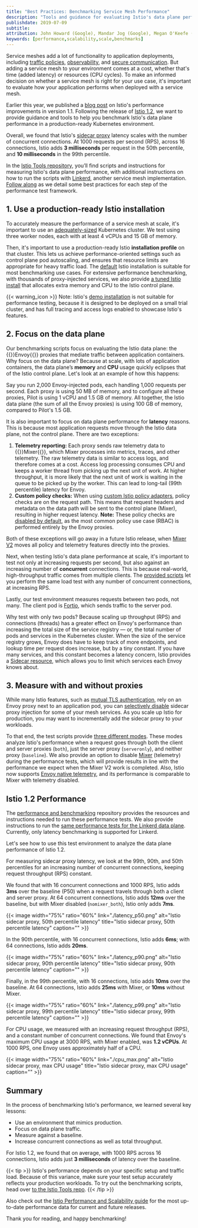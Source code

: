 ```yaml
---
title: "Best Practices: Benchmarking Service Mesh Performance"
description: "Tools and guidance for evaluating Istio's data plane performance."
publishdate: 2019-07-09
subtitle:
attribution: John Howard (Google), Mandar Jog (Google), Megan O'Keefe (Google)
keywords: [performance,scalability,scale,benchmarks]
---
```


Service meshes add a lot of functionality to application deployments, including [traffic policies](/docs/concepts/what-is-istio/#traffic-management), [observability](/docs/concepts/what-is-istio/#observability), and [secure communication](/docs/concepts/what-is-istio/#security). But adding a service mesh to your environment comes at a cost, whether that's time (added latency) or resources (CPU cycles). To make an informed decision on whether a service mesh is right for your use case, it's important to evaluate how your application performs when deployed with a service mesh.

Earlier this year, we published a [blog post](/blog/2019/istio1.1_perf/) on Istio's performance improvements in version 1.1. Following the release of [Istio 1.2](/about/notes/1.2/), we want to provide guidance and tools to help you benchmark Istio's data plane performance in a production-ready Kubernetes environment.

Overall, we found that Istio's [sidecar proxy](/docs/concepts/what-is-istio/#envoy) latency scales with the number of concurrent connections. At 1000 requests per second (RPS), across 16 connections, Istio adds **3 milliseconds** per request in the 50th percentile, and **10 milliseconds** in the 99th percentile.

In the [Istio Tools repository](https://github.com/istio/tools/tree/de2ab3e4650a2eab47002928a42fd5616f395dc2/perf/benchmark), you’ll find scripts and instructions for measuring Istio's data plane performance, with additional instructions on how to run the scripts with [Linkerd](https://linkerd.io), another service mesh implementation. [Follow along](https://github.com/istio/tools/tree/76e3cb2488303316c8511a3ebe9676828c9d4765/perf/benchmark#setup) as we detail some best practices for each step of the performance test framework.

## 1. Use a production-ready Istio installation

To accurately measure the performance of a service mesh at scale, it's important to use an [adequately-sized](https://github.com/istio/tools/tree/de2ab3e4650a2eab47002928a42fd5616f395dc2/perf/istio-install#istio-setup) Kubernetes cluster. We test using three worker nodes, each with at least 4 vCPUs and 15 GB of memory.

Then, it's important to use a production-ready Istio **installation profile** on that cluster. This lets us achieve performance-oriented settings such as control plane pod autoscaling, and ensures that resource limits are appropriate for heavy traffic load. The [default](/docs/setup/kubernetes/install/helm/#option-1-install-with-helm-via-helm-template) Istio installation is suitable for most benchmarking use cases. For extensive performance benchmarking, with thousands of proxy-injected services, we also provide [a tuned Istio install](https://github.com/istio/tools/blob/76e3cb2488303316c8511a3ebe9676828c9d4765/perf/istio-install/values.yaml) that allocates extra memory and CPU to the Istio control plane.

{{< warning_icon >}} Note: Istio's [demo installation](/docs/setup/kubernetes/install/kubernetes/) is not suitable for performance testing, because it is designed to be deployed on a small trial cluster, and has full tracing and access logs enabled to showcase Istio's features.

## 2. Focus on the data plane

Our benchmarking scripts focus on evaluating the Istio data plane: the {{<gloss>}}Envoy{{</gloss>}} proxies that mediate traffic between application containers. Why focus on the data plane? Because at scale, with lots of application containers, the data plane’s **memory** and **CPU** usage quickly eclipses that of the Istio control plane. Let's look at an example of how this happens:

Say you run 2,000 Envoy-injected pods, each handling 1,000 requests per second. Each proxy is using 50 MB of memory, and to configure all these proxies, Pilot is using 1 vCPU and 1.5 GB of memory. All together, the Istio data plane (the sum of all the Envoy proxies) is using 100 GB of memory, compared to Pilot's 1.5 GB.

It is also important to focus on data plane performance for **latency** reasons. This is because most application requests move through the Istio data plane, not the control plane. There are two exceptions:

1.  **Telemetry reporting:** Each proxy sends raw telemetry data to {{<gloss>}}Mixer{{</gloss>}}, which Mixer processes into metrics, traces, and other telemetry. The raw telemetry data is similar to access logs, and therefore comes at a cost. Access log processing consumes CPU and keeps a worker thread from picking up the next unit of work. At higher throughput, it is more likely that the next unit of work is waiting in the queue to be picked up by the worker. This can lead to long-tail (99th percentile) latency for Envoy.
1.  **Custom policy checks:** When using [custom Istio policy adapters](/docs/concepts/observability/), policy checks are on the request path. This means that request headers and metadata on the data path will be sent to the control plane (Mixer), resulting in higher request latency. **Note:** These policy checks are [disabled by default](/docs/reference/config/installation-options/#global-options), as the most common policy use case (RBAC) is performed entirely by the Envoy proxies.

Both of these exceptions will go away in a future Istio release, when [Mixer V2](https://docs.google.com/document/d/1QKmtem5jU_2F3Lh5SqLp0IuPb80_70J7aJEYu4_gS-s) moves all policy and telemetry features directly into the proxies.

Next, when testing Istio's data plane performance at scale, it's important to test not only at increasing requests per second, but also against an increasing number of **concurrent** connections. This is because real-world, high-throughput traffic comes from multiple clients. The [provided scripts](https://github.com/istio/tools/tree/76e3cb2488303316c8511a3ebe9676828c9d4765/perf/benchmark#example-2) let you perform the same load test with any number of concurrent connections, at increasing RPS.

Lastly, our test environment measures requests between two pods, not many. The client pod is [Fortio](http://fortio.org/), which sends traffic to the server pod.

Why test with only two pods? Because scaling up throughput (RPS) and connections (threads) has a greater effect on Envoy's performance than increasing the total size of the service registry — or, the total number of pods and services in the Kubernetes cluster. When the size of the service registry grows, Envoy does have to keep track of more endpoints, and lookup time per request does increase, but by a tiny constant. If you have many services, and this constant becomes a latency concern, Istio provides a [Sidecar resource](/docs/reference/config/networking/v1alpha3/sidecar/), which allows you to limit which services each Envoy knows about.

## 3. Measure with and without proxies

While many Istio features, such as [mutual TLS authentication](/docs/concepts/security/#mutual-tls-authentication), rely on an Envoy proxy next to an application pod, you can [selectively disable](/docs/setup/kubernetes/additional-setup/sidecar-injection/#disabling-or-updating-the-webhook) sidecar proxy injection for some of your mesh services. As you scale up Istio for production, you may want to incrementally add the sidecar proxy to your workloads.

To that end, the test scripts provide [three different modes](https://github.com/istio/tools/tree/de2ab3e4650a2eab47002928a42fd5616f395dc2/perf/benchmark#run-performance-tests). These modes analyze Istio's performance when a request goes through both the client and server proxies (`both`), just the server proxy (`serveronly`), and neither proxy (`baseline`). We also provide an option to disable [Mixer](/docs/concepts/observability/) (telemetry) during the performance tests, which will provide results in line with the performance we expect when the Mixer V2 work is completed. Also, Istio now supports [Envoy native telemetry](https://github.com/istio/istio/wiki/Envoy-native-telemetry), and its performance is comparable to Mixer with telemetry disabled.

## Istio 1.2 Performance

The [performance and benchmarking](https://github.com/istio/tools/tree/de2ab3e4650a2eab47002928a42fd5616f395dc2/perf/benchmark#istio-performance-benchmarking) repository provides the resources and instructions needed to run these performance tests. We also provide instructions to run the [same performance tests for the Linkerd data plane](https://github.com/istio/tools/tree/master/perf/benchmark/linkerd). Currently, only latency benchmarking is supported for Linkerd.

Let's see how to use this test environment to analyze the data plane performance of Istio 1.2.

For measuring sidecar proxy latency, we look at the 99th, 90th, and 50th percentiles for an increasing number of concurrent connections, keeping request throughput (RPS) constant.

We found that with 16 concurrent connections and 1000 RPS, Istio adds **3ms** over the baseline (P50) when a request travels through both a client and server proxy. At 64 concurrent connections, Istio adds **12ms** over the baseline, but with Mixer disabled (`nomixer_both`), Istio only adds **7ms**.

{{< image  width="75%" ratio="60%"
    link="./latency_p50.png"
    alt="Istio sidecar proxy, 50th percentile latency"
    title="Istio sidecar proxy, 50th percentile latency"
    caption=""
    >}}

In the 90th percentile, with 16 concurrent connections, Istio adds **6ms**; with 64 connections, Istio adds **20ms**.

{{< image width="75%" ratio="60%"
    link="./latency_p90.png"
    alt="Istio sidecar proxy, 90th percentile latency"
    title="Istio sidecar proxy, 90th percentile latency"
    caption=""
    >}}

Finally, in the 99th percentile, with 16 connections, Istio adds **10ms** over the baseline. At 64 connections, Istio adds **25ms** with Mixer, or **10ms** without Mixer.

{{< image  width="75%" ratio="60%"
    link="./latency_p99.png"
    alt="Istio sidecar proxy, 99th percentile latency"
    title="Istio sidecar proxy, 99th percentile latency"
    caption=""
    >}}

For CPU usage, we measured with an increasing request throughput (RPS), and a constant number of concurrent connections. We found that Envoy's maximum CPU usage at 3000 RPS, with Mixer enabled, was **1.2 vCPUs**. At 1000 RPS, one Envoy uses approximately half of a CPU.

{{< image  width="75%" ratio="60%"
    link="./cpu_max.png"
    alt="Istio sidecar proxy, max CPU usage"
    title="Istio sidecar proxy, max CPU usage"
    caption=""
    >}}

## Summary

In the process of benchmarking Istio's performance, we learned several key lessons:

- Use an environment that mimics production.
- Focus on data plane traffic.
- Measure against a baseline.
- Increase concurrent connections as well as total throughput.

For Istio 1.2, we found that on average, with 1000 RPS across 16 connections, Istio adds just **3 milliseconds** of latency over the baseline.

{{< tip >}} 
Istio's performance depends on your specific setup and traffic load. Because of this variance, make sure your test setup accurately reflects your production workloads. To try out the benchmarking scripts, head over [to the Istio Tools repo](https://github.com/istio/tools/tree/76e3cb2488303316c8511a3ebe9676828c9d4765/perf/benchmark).
{{< /tip >}}

Also check out the [Istio Performance and Scalability guide](/docs/concepts/performance-and-scalability) for the most up-to-date performance data for current and future releases.

Thank you for reading, and happy benchmarking!
